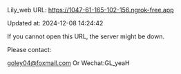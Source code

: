 Lily_web URL: https://1047-61-165-102-156.ngrok-free.app

Updated at: 2024-12-08 14:24:42

If you cannot open this URL, the server might be down.

Please contact: 

goley04@foxmail.com Or Wechat:GL_yeaH